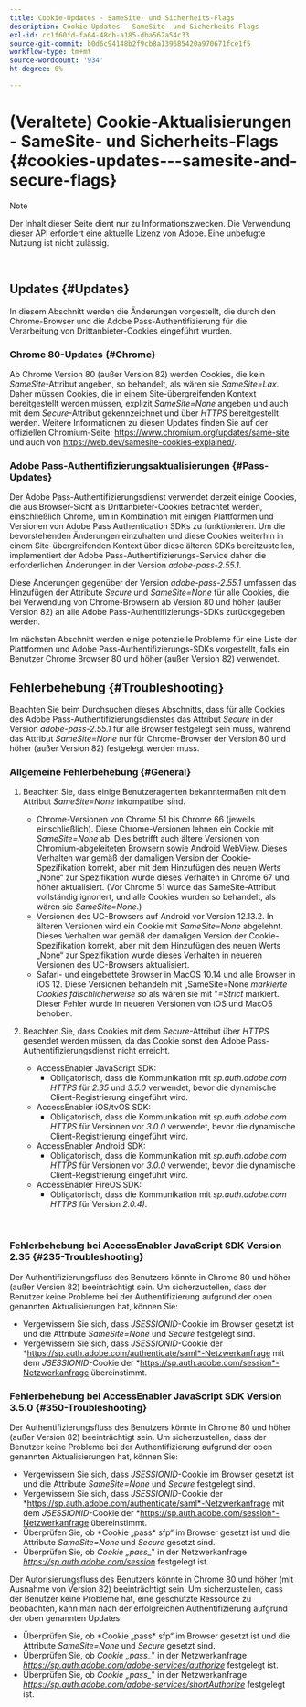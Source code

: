 ```yaml
---
title: Cookie-Updates - SameSite- und Sicherheits-Flags
description: Cookie-Updates - SameSite- und Sicherheits-Flags
exl-id: cc1f60fd-fa64-48cb-a185-dba562a54c33
source-git-commit: b0d6c94148b2f9cb8a139685420a970671fce1f5
workflow-type: tm+mt
source-wordcount: '934'
ht-degree: 0%

---
```


# (Veraltete) Cookie-Aktualisierungen - SameSite- und Sicherheits-Flags {#cookies-updates---samesite-and-secure-flags}

>[!NOTE]
>
>Der Inhalt dieser Seite dient nur zu Informationszwecken. Die Verwendung dieser API erfordert eine aktuelle Lizenz von Adobe. Eine unbefugte Nutzung ist nicht zulässig.

</br>


## Updates {#Updates}

In diesem Abschnitt werden die Änderungen vorgestellt, die durch den Chrome-Browser und die Adobe Pass-Authentifizierung für die Verarbeitung von Drittanbieter-Cookies eingeführt wurden.



### Chrome 80-Updates {#Chrome}

Ab Chrome Version 80 (außer Version 82) werden Cookies, die kein *SameSite*-Attribut angeben, so behandelt, als wären sie *SameSite=Lax*. Daher müssen Cookies, die in einem Site-übergreifenden Kontext bereitgestellt werden müssen, explizit *SameSite=None* angeben und auch mit dem *Secure*-Attribut gekennzeichnet und über *HTTPS* bereitgestellt werden. Weitere Informationen zu diesen Updates finden Sie auf der offiziellen Chromium-Seite: <https://www.chromium.org/updates/same-site> und auch von <https://web.dev/samesite-cookies-explained/>.


### Adobe Pass-Authentifizierungsaktualisierungen {#Pass-Updates}

Der Adobe Pass-Authentifizierungsdienst verwendet derzeit einige Cookies, die aus Browser-Sicht als Drittanbieter-Cookies betrachtet werden, einschließlich Chrome, um in Kombination mit einigen Plattformen und Versionen von Adobe Pass Authentication SDKs zu funktionieren. Um die bevorstehenden Änderungen einzuhalten und diese Cookies weiterhin in einem Site-übergreifenden Kontext über diese älteren SDKs bereitzustellen, implementiert der Adobe Pass-Authentifizierungs-Service daher die erforderlichen Änderungen in der Version *adobe-pass-2.55.1*.

Diese Änderungen gegenüber der Version *adobe-pass-2.55.1* umfassen das Hinzufügen der Attribute *Secure* und *SameSite=None* für alle Cookies, die bei Verwendung von Chrome-Browsern ab Version 80 und höher (außer Version 82) an alle Adobe Pass-Authentifizierungs-SDKs zurückgegeben werden.

Im nächsten Abschnitt werden einige potenzielle Probleme für eine Liste der Plattformen und Adobe Pass-Authentifizierungs-SDKs vorgestellt, falls ein Benutzer Chrome Browser 80 und höher (außer Version 82) verwendet.

## Fehlerbehebung {#Troubleshooting}

Beachten Sie beim Durchsuchen dieses Abschnitts, dass für alle Cookies des Adobe Pass-Authentifizierungsdienstes das Attribut *Secure* in der Version *adobe-pass-2.55.1* für alle Browser festgelegt sein muss, während das Attribut *SameSite=None* nur für Chrome-Browser der Version 80 und höher (außer Version 82) festgelegt werden muss.


### Allgemeine Fehlerbehebung {#General}

1. Beachten Sie, dass einige Benutzeragenten bekanntermaßen mit dem Attribut *SameSite=None* inkompatibel sind.

   - Chrome-Versionen von Chrome 51 bis Chrome 66 (jeweils einschließlich). Diese Chrome-Versionen lehnen ein Cookie mit *SameSite=None* ab. Dies betrifft auch ältere Versionen von Chromium-abgeleiteten Browsern sowie Android WebView. Dieses Verhalten war gemäß der damaligen Version der Cookie-Spezifikation korrekt, aber mit dem Hinzufügen des neuen Werts „None“ zur Spezifikation wurde dieses Verhalten in Chrome 67 und höher aktualisiert. (Vor Chrome 51 wurde das SameSite-Attribut vollständig ignoriert, und alle Cookies wurden so behandelt, als wären sie *SameSite=None*.)
   - Versionen des UC-Browsers auf Android vor Version 12.13.2. In älteren Versionen wird ein Cookie mit *SameSite=None* abgelehnt. Dieses Verhalten war gemäß der damaligen Version der Cookie-Spezifikation korrekt, aber mit dem Hinzufügen des neuen Werts „None“ zur Spezifikation wurde dieses Verhalten in neueren Versionen des UC-Browsers aktualisiert.
   - Safari- und eingebettete Browser in MacOS 10.14 und alle Browser in iOS 12. Diese Versionen behandeln mit „SameSite=None *markierte Cookies fälschlicherweise so* als wären sie mit &quot;*=Strict* markiert. Dieser Fehler wurde in neueren Versionen von iOS und MacOS behoben.


1. Beachten Sie, dass Cookies mit dem *Secure*-Attribut über *HTTPS* gesendet werden müssen, da das Cookie sonst den Adobe Pass-Authentifizierungsdienst nicht erreicht.

   - AccessEnabler JavaScript SDK:
      - Obligatorisch, dass die Kommunikation mit *sp.auth.adobe.com* *HTTPS* für *2.35* und *3.5.0* verwendet, bevor die dynamische Client-Registrierung eingeführt wird.
   - AccessEnabler iOS/tvOS SDK:
      - Obligatorisch, dass die Kommunikation mit *sp.auth.adobe.com* *HTTPS* für Versionen vor *3.0.0* verwendet, bevor die dynamische Client-Registrierung eingeführt wird.
   - AccessEnabler Android SDK:
      - Obligatorisch, dass die Kommunikation mit *sp.auth.adobe.com* *HTTPS* für Versionen vor *3.0.0* verwendet, bevor die dynamische Client-Registrierung eingeführt wird.
   - AccessEnabler FireOS SDK:
      - Obligatorisch, dass die Kommunikation mit *sp.auth.adobe.com* *HTTPS* für Version *2.0.4)*.

</br>

### Fehlerbehebung bei AccessEnabler JavaScript SDK Version 2.35 {#235-Troubleshooting}

Der Authentifizierungsfluss des Benutzers könnte in Chrome 80 und höher (außer Version 82) beeinträchtigt sein. Um sicherzustellen, dass der Benutzer keine Probleme bei der Authentifizierung aufgrund der oben genannten Aktualisierungen hat, können Sie:

- Vergewissern Sie sich, dass *JSESSIONID*-Cookie im Browser gesetzt ist und die Attribute *SameSite=None* und *Secure* festgelegt sind.
- Vergewissern Sie sich, dass *JSESSIONID*-Cookie der *https://sp.auth.adobe.com/authenticate/saml*-Netzwerkanfrage mit dem *JSESSIONID*-Cookie der *https://sp.auth.adobe.com/session*-Netzwerkanfrage übereinstimmt.


### Fehlerbehebung bei AccessEnabler JavaScript SDK Version 3.5.0 {#350-Troubleshooting}

Der Authentifizierungsfluss des Benutzers könnte in Chrome 80 und höher (außer Version 82) beeinträchtigt sein. Um sicherzustellen, dass der Benutzer keine Probleme bei der Authentifizierung aufgrund der oben genannten Aktualisierungen hat, können Sie:

- Vergewissern Sie sich, dass *JSESSIONID*-Cookie im Browser gesetzt ist und die Attribute *SameSite=None* und *Secure* festgelegt sind.
- Vergewissern Sie sich, dass *JSESSIONID*-Cookie der *https://sp.auth.adobe.com/authenticate/saml*-Netzwerkanfrage mit dem *JSESSIONID*-Cookie der *https://sp.auth.adobe.com/session*-Netzwerkanfrage übereinstimmt.
- Überprüfen Sie, ob *Cookie „pass\* sfp“ im Browser gesetzt ist und die Attribute *SameSite=None* und *Secure* gesetzt sind.
- Überprüfen Sie, ob *Cookie „pass\_*&quot; in der Netzwerkanfrage *https://sp.auth.adobe.com/session* festgelegt ist.


Der Autorisierungsfluss des Benutzers könnte in Chrome 80 und höher (mit Ausnahme von Version 82) beeinträchtigt sein. Um sicherzustellen, dass der Benutzer keine Probleme hat, eine geschützte Ressource zu beobachten, kann man nach der erfolgreichen Authentifizierung aufgrund der oben genannten Updates:

- Überprüfen Sie, ob *Cookie „pass\* sfp“ im Browser gesetzt ist und die Attribute *SameSite=None* und *Secure* gesetzt sind.
- Überprüfen Sie, ob *Cookie „pass\_*&quot; in der Netzwerkanfrage *https://sp.auth.adobe.com/adobe-services/authorize* festgelegt ist.
- Überprüfen Sie, ob *Cookie „pass\_*&quot; in der Netzwerkanfrage *https://sp.auth.adobe.com/adobe-services/shortAuthorize* festgelegt ist.
